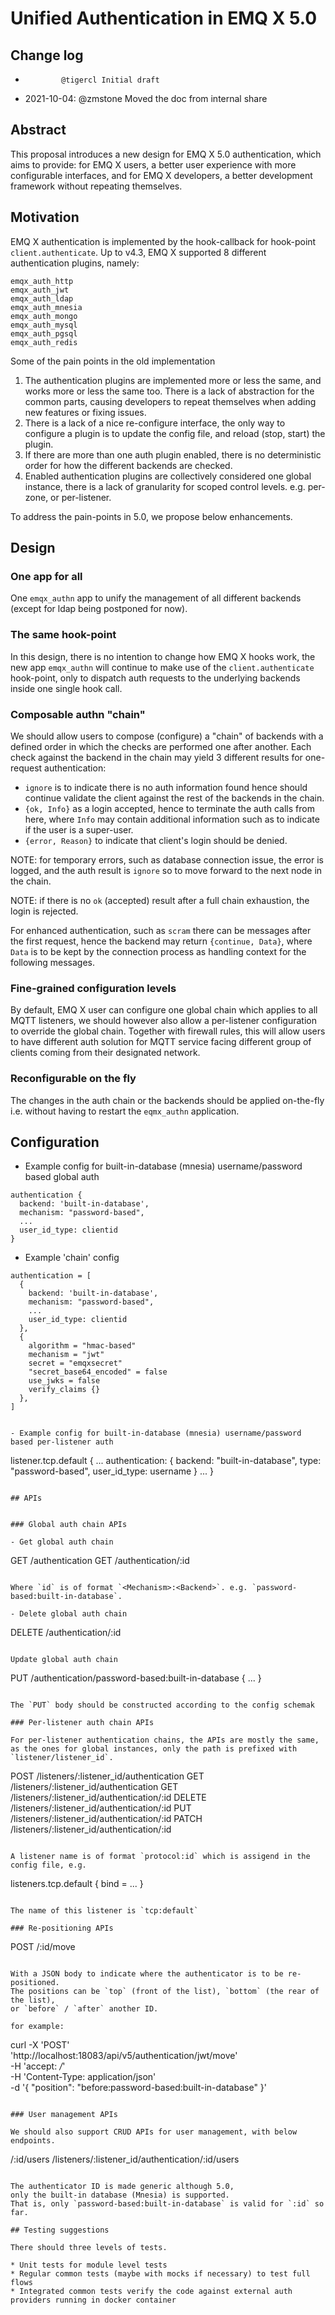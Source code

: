 # Unified Authentication in EMQ X 5.0

## Change log

*             @tigercl Initial draft
* 2021-10-04: @zmstone Moved the doc from internal share

## Abstract

This proposal introduces a new design for EMQ X 5.0 authentication,
which aims to provide: for EMQ X users, a better user experience with more configurable interfaces,
and for EMQ X developers, a better development framework without repeating themselves.

## Motivation

EMQ X authentication is implemented by the hook-callback for hook-point `client.authenticate`.
Up to v4.3, EMQ X supported 8 different authentication plugins, namely:

```
emqx_auth_http
emqx_auth_jwt
emqx_auth_ldap
emqx_auth_mnesia
emqx_auth_mongo
emqx_auth_mysql
emqx_auth_pgsql
emqx_auth_redis
```

Some of the pain points in the old implementation

1. The authentication plugins are implemented more or less the same,
   and works more or less the same too. There is a lack of abstraction for the common parts,
   causing developers to repeat themselves when adding new features or fixing issues.
1. There is a lack of a nice re-configure interface, the only way to configure a plugin
   is to update the config file, and reload (stop, start) the plugin.
1. If there are more than one auth plugin enabled, there is no deterministic order for
   how the different backends are checked.
1. Enabled authentication plugins are collectively considered one global instance,
   there is a lack of granularity for scoped control levels. e.g. per-zone, or per-listener.

To address the pain-points in 5.0, we propose below enhancements.

## Design

### One app for all

One `emqx_authn` app to unify the management of all different backends (except for ldap being postponed for now).

### The same hook-point

In this design, there is no intention to change how EMQ X hooks work,
the new app `emqx_authn` will continue to make use of the `client.authenticate` hook-point,
only to dispatch auth requests to the underlying backends inside one single hook call.

### Composable authn "chain"

We should allow users to compose (configure) a "chain" of backends with a defined order in which the
checks are performed one after another. Each check against the backend in the chain may yield 3 different
results for one-request authentication:

- `ignore` is to indicate there is no auth information found hence should
   continue validate the client against the rest of the backends in the chain.
- `{ok, Info}` as a login accepted, hence to terminate the auth calls from here,
   where `Info` may contain additional information such as to indicate if the user is a super-user.
- `{error, Reason}` to indicate that client's login should be denied.

NOTE: for temporary errors, such as database connection issue, the error is logged,
      and the auth result is `ignore` so to move forward to the next node in the chain.

NOTE: if there is no `ok` (accepted) result after a full chain exhaustion, the login is rejected.

For enhanced authentication, such as `scram` there can be messages after the first request,
hence the backend may return `{continue, Data}`,
where `Data` is to be kept by the connection process as handling context for the following messages.

### Fine-grained configuration levels

By default, EMQ X user can configure one global chain which applies to all MQTT listeners,
we should however also allow a per-listener configuration to override the global chain.
Together with firewall rules, this will allow users to have different auth solution for
MQTT service facing different group of clients coming from their designated network.

### Reconfigurable on the fly

The changes in the auth chain or the backends should be applied on-the-fly
i.e. without having to restart the `eqmx_authn` application.


## Configuration

- Example config for built-in-database (mnesia) username/password based global auth

```
authentication {
  backend: 'built-in-database',
  mechanism: "password-based",
  ...
  user_id_type: clientid
}
```

- Example 'chain' config

```
authentication = [
  {
    backend: 'built-in-database',
    mechanism: "password-based",
    ...
    user_id_type: clientid
  },
  {
    algorithm = "hmac-based"
    mechanism = "jwt"
    secret = "emqxsecret"
    "secret_base64_encoded" = false
    use_jwks = false
    verify_claims {}
  },
]
```

```

- Example config for built-in-database (mnesia) username/password based per-listener auth

```
listener.tcp.default {
  ...
  authentication: {
    backend: "built-in-database",
    type: "password-based",
    user_id_type: username
  }
  ...
}
```

## APIs


### Global auth chain APIs

- Get global auth chain

```
GET /authentication
GET /authentication/:id
```

Where `id` is of format `<Mechanism>:<Backend>`. e.g. `password-based:built-in-database`.

- Delete global auth chain

```
DELETE /authentication/:id
```

Update global auth chain

```
PUT /authentication/password-based:built-in-database
{
      ...
}
```

The `PUT` body should be constructed according to the config schemak

### Per-listener auth chain APIs

For per-listener authentication chains, the APIs are mostly the same,
as the ones for global instances, only the path is prefixed with `listener/listener_id`.

```
POST /listeners/:listener_id/authentication
GET /listeners/:listener_id/authentication
GET /listeners/:listener_id/authentication/:id
DELETE /listeners/:listener_id/authentication/:id
PUT /listeners/:listener_id/authentication/:id
PATCH /listeners/:listener_id/authentication/:id
```

A listener name is of format `protocol:id` which is assigend in the config file, e.g.

```
listeners.tcp.default {
    bind = ...
}
```

The name of this listener is `tcp:default`

### Re-positioning APIs

```
POST /:id/move
```

With a JSON body to indicate where the authenticator is to be re-positioned.
The positions can be `top` (front of the list), `bottom` (the rear of the list),
or `before` / `after` another ID.

for example:
```
curl -X 'POST' \
  'http://localhost:18083/api/v5/authentication/jwt/move' \
  -H 'accept: */*' \
  -H 'Content-Type: application/json' \
  -d '{
  "position": "before:password-based:built-in-database"
}'
```

### User management APIs

We should also support CRUD APIs for user management, with below endpoints.

```
/:id/users
/listeners/:listener_id/authentication/:id/users
```

The authenticator ID is made generic although 5.0,
only the built-in database (Mnesia) is supported.
That is, only `password-based:built-in-database` is valid for `:id` so far.

## Testing suggestions

There should three levels of tests.

* Unit tests for module level tests
* Regular common tests (maybe with mocks if necessary) to test full flows
* Integrated common tests verify the code against external auth providers running in docker container
